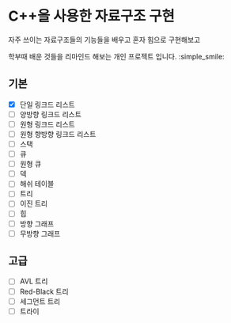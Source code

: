 C++을 사용한 자료구조 구현
=====

자주 쓰이는 자료구조들의 기능들을 배우고 혼자 힘으로 구현해보고

학부때 배운 것들을 리마인드 해보는 개인 프로젝트 입니다. :simple_smile:

기본
-----
- [x] 단일 링크드 리스트
- [ ] 양방향 링크드 리스트
- [ ] 원형 링크드 리스트
- [ ] 원형 향방향 링크드 리스트
- [ ] 스택
- [ ] 큐
- [ ] 원형 큐
- [ ] 덱
- [ ] 해쉬 테이블
- [ ] 트리
- [ ] 이진 트리
- [ ] 힙
- [ ] 방향 그래프
- [ ] 무방향 그래프

고급
----
- [ ] AVL 트리
- [ ] Red-Black 트리
- [ ] 세그먼트 트리
- [ ] 트라이
